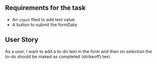 ## Requirements for the task

* An `input` filed to add text value 
* A button to submit the formData

## User Story

As a user, I want to add a to-do text in the form and then on selection the to-do should be maked as completed (strikeoff) text. 
